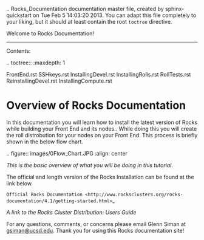 .. Rocks_Documentation documentation master file, created by sphinx-quickstart on Tue Feb  5 14:03:20 2013.  You can adapt this file completely to your liking, but it should at least contain the root `toctree` directive.                 

Welcome to Rocks Documentation!
*******************************

Contents:

.. toctree::
   :maxdepth: 1

   FrontEnd.rst
   SSHkeys.rst
   InstallingDevel.rst
   InstallingRolls.rst
   RollTests.rst
   ReinstallingDevel.rst
   InstallingCompute.rst

Overview of Rocks Documentation
===============================
In this documentation you will learn how to install the latest version of Rocks while building your Front End and its nodes..  While doing this you will create the roll distrobution for your nodes on your Front End.  This process is briefly shown in the below flow chart.

.. figure:: images/0Flow_Chart.JPG
   :align:  center

   *This is the basic overview of what you will be doing in this tutorial.*

The official and length version of the Rocks Installation can be found at the link below.

`Official Rocks Documentation <http://www.rocksclusters.org/rocks-documentation/4.1/getting-started.html>`_

   *A link to the Rocks Cluster Distribution: Users Guide*

For any questions, comments, or concerns please email Glenn Siman at gsiman@ucsd.edu.  Thank you for using this Rocks documentation site!
